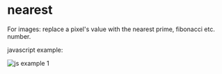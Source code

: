 nearest
=======

For images: replace a pixel's value with the nearest prime, fibonacci etc. number.

javascript example:

![js example 1](https://github.com/alexadam/nearest/ex1.png "js example 1")
